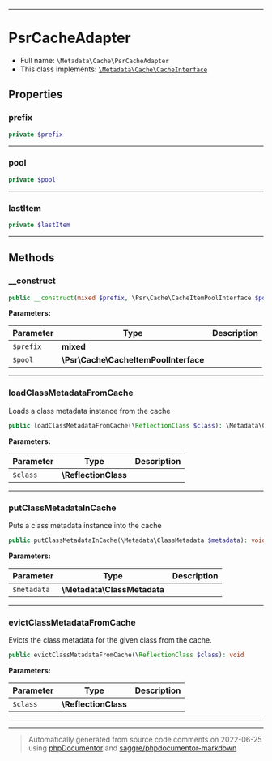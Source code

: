 ***

# PsrCacheAdapter





* Full name: `\Metadata\Cache\PsrCacheAdapter`
* This class implements:
[`\Metadata\Cache\CacheInterface`](./CacheInterface.md)



## Properties


### prefix



```php
private $prefix
```






***

### pool



```php
private $pool
```






***

### lastItem



```php
private $lastItem
```






***

## Methods


### __construct



```php
public __construct(mixed $prefix, \Psr\Cache\CacheItemPoolInterface $pool): mixed
```








**Parameters:**

| Parameter | Type | Description |
|-----------|------|-------------|
| `$prefix` | **mixed** |  |
| `$pool` | **\Psr\Cache\CacheItemPoolInterface** |  |




***

### loadClassMetadataFromCache

Loads a class metadata instance from the cache

```php
public loadClassMetadataFromCache(\ReflectionClass $class): \Metadata\ClassMetadata
```








**Parameters:**

| Parameter | Type | Description |
|-----------|------|-------------|
| `$class` | **\ReflectionClass** |  |




***

### putClassMetadataInCache

Puts a class metadata instance into the cache

```php
public putClassMetadataInCache(\Metadata\ClassMetadata $metadata): void
```








**Parameters:**

| Parameter | Type | Description |
|-----------|------|-------------|
| `$metadata` | **\Metadata\ClassMetadata** |  |




***

### evictClassMetadataFromCache

Evicts the class metadata for the given class from the cache.

```php
public evictClassMetadataFromCache(\ReflectionClass $class): void
```








**Parameters:**

| Parameter | Type | Description |
|-----------|------|-------------|
| `$class` | **\ReflectionClass** |  |




***


***
> Automatically generated from source code comments on 2022-06-25 using [phpDocumentor](http://www.phpdoc.org/) and [saggre/phpdocumentor-markdown](https://github.com/Saggre/phpDocumentor-markdown)

